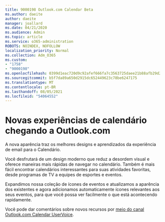 ```yaml
---
title: 9000198 Outlook.com Calendar Beta
ms.author: daeite
author: daeite
manager: joallard
ms.date: 04/21/2020
ms.audience: Admin
ms.topic: article
ms.service: o365-administration
ROBOTS: NOINDEX, NOFOLLOW
localization_priority: Normal
ms.collection: Adm_O365
ms.custom:
- "1758"
- "9000198"
ms.openlocfilehash: 0399d1eac720d9c92afef666fa7c3563725daee21b88afb29d2d3abdb1501b58
ms.sourcegitcommit: b5f7da89a650d2915dc652449623c78be6247175
ms.translationtype: MT
ms.contentlocale: pt-BR
ms.lasthandoff: 08/05/2021
ms.locfileid: "54064552"
---
```

# <a name="new-calendar-experiences-coming-to-outlookcom"></a>Novas experiências de calendário chegando a Outlook.com

A nova aparência traz os melhores designs e aprendizados da experiência de email para o Calendário.

Você desfrutará de um design moderno que reduz a desordem visual e oferece maneiras mais rápidas de navegar no calendário. Também é mais fácil encontrar calendários interessantes para suas atividades favoritas, desde programas de TV a equipes de esportes e eventos.

Expandimos nossa coleção de ícones de eventos e atualizamos a aparência dos existentes e agora adicionamos automaticamente ícones relevantes aos seus eventos, para que você possa ver facilmente o que está acontecendo rapidamente.

Você pode dar comentários sobre novos recursos por [meio do canal Outlook.com Calendar UserVoice](https://go.microsoft.com/fwlink/?linkid=2103075).